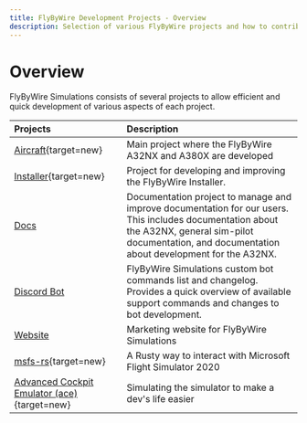 ```yaml
---
title: FlyByWire Development Projects - Overview
description: Selection of various FlyByWire projects and how to contribute.
---
```


<link rel="stylesheet" href="../../../stylesheets/toc-tables.css">

# Overview

FlyByWire Simulations consists of several projects to allow efficient and quick development of various aspects of each project.

| Projects                                                                           | Description                                                                                                                                                                                               |
|:-----------------------------------------------------------------------------------|:----------------------------------------------------------------------------------------------------------------------------------------------------------------------------------------------------------|
| [Aircraft](https://github.com/flybywiresim/aircraft){target=new}                         | Main project where the FlyByWire A32NX and A380X are developed                                                                                                                                                |
| [Installer](https://github.com/flybywiresim/installer){target=new}                 | Project for developing and improving the FlyByWire Installer.                                                                                                                                             |
| [Docs](documentation.md)                                                           | Documentation project to manage and improve documentation for our users. This includes documentation about the A32NX, general sim-pilot documentation, and documentation about development for the A32NX. |
| [Discord Bot](discord-bot.md)                                                      | FlyByWire Simulations custom bot commands list and changelog. Provides a quick overview of available support commands and changes to bot development.                                                     |
| [Website](website.md)                                                              | Marketing website for FlyByWire Simulations                                                                                                                                                               |
| [msfs-rs](https://github.com/flybywiresim/msfs-rs){target=new}                     | A Rusty way to interact with Microsoft Flight Simulator 2020                                                                                                                                              |
| [Advanced Cockpit Emulator (ace)](https://github.com/flybywiresim/ace){target=new} | Simulating the simulator to make a dev's life easier                                                                                                                                                      |
